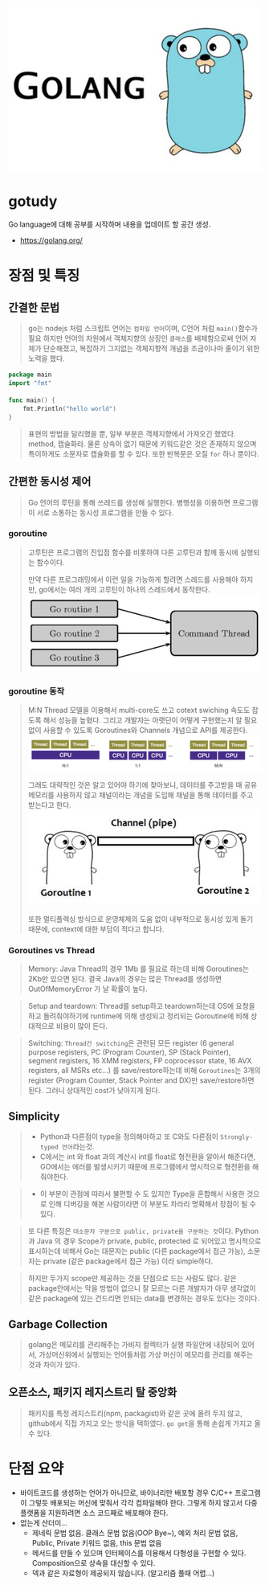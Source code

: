 ![](./images/2021-08-05-23-47-18.png)
# gotudy
Go language에 대해 공부를 시작하며 내용을 업데이트 할 공간 생성.
* https://golang.org/

# 장점 및 특징

## 간결한 문법
> go는 nodejs 처럼 스크립트 언어는 `컴파일 언어`이며, C언어 처럼 `main()`함수가 필요 하지만  언어의 차원에서 객체지향의 상징인 `클래스`를 배제함으로써 언어 자체가 단순해졌고, 복잡하기 그지없는 객체지향적 개념을 조금이나마 줄이기 위한 노력을 했다.
```go
package main
import "fmt"

func main() {
	fmt.Println("hello world")
}
```
> 표현의 방법을 달리했을 뿐, 일부 부분은 객체지향에서 가져오긴 했였다. method, 캡슐화라. 물론 상속이 없기 때문에 키워드같은 것은 존재하지 않으며 특이하게도 소문자로 캡슐화를 할 수 있다.
> 또한 반복문은 오질 `for` 하나 뿐이다. 

## 간편한 동시성 제어
> Go 언어의 루틴을 통해 쓰레드를 생성해 실행한다. 병행성을 이용하면 프로그램이 서로 소통하는 동시성 프로그램을 만들 수 있다.

### goroutine
> 고루틴은 프로그램의 진입점 함수를 비롯하여 다른 고루틴과 함께 동시에 실행되는 함수이다.
>
> 만약 다른 프로그래밍에서 이런 일을 가능하게 할려면 스레드를 사용해야 하지만, go에서는 여러 개의 고루틴이 하나의 스레드에서 동작한다.
> ![](./images/2021-08-06-00-29-14.png)


### goroutine 동작
> M:N Thread 모델을 이용해서 multi-core도 쓰고 cotext swiching 속도도 잡도록 해서 성능을 높혔다. 그리고 개발자는 아랫단이 어떻게 구현했는지 알 필요 없이 사용할 수 있도록 Goroutines와 Channels 개념으로 API를 제공한다.
> ![](./images/2021-08-05-00-32-40.png)
> 
> 그래도 대략적인 것은 알고 있어야 하기에 찾아보니, 데이터를 주고받을 때 공유 메모리를 사용하지 않고 채널이라는 개념을 도입해 채널을 통해 데이터를 주고 받는다고 한다.
> ![](./images/2021-08-06-00-26-43.png)
> 
> 또한 멀티플렉싱 방식으로 운영체제의 도움 없이 내부적으로 동시성 있게 돌기 때문에, context에 대한 부담이 적다고 합니다.

### Goroutines vs Thread
> Memory: Java Thread의 경우 1Mb 를 필요로 하는데 비해 Goroutines는 2Kb만 있으면 된다.
> 결국 Java의 경우는 많은 Thread를 생성하면 OutOfMemoryError 가 날 확률이 높다.

> Setup and teardown: Thread를 setup하고 teardown하는데 OS에 요청을 하고 돌려줘야하기에 runtime에 의해 생성되고 정리되는 Goroutine에 비해 상대적으로 비용이 많이 든다. 

> Switching: `Thread간 switching`은 관련된 모든 register (6 general purpose registers, PC (Program Counter), SP (Stack Pointer), segment registers, 16 XMM registers, FP coprocessor state, 16 AVX registers, all MSRs etc...) 를 save/restore하는데 비해 `Goroutines`는 3개의 register (Program Counter, Stack Pointer and DX)만 save/restore하면 된다. 그러니 상대적인 cost가 낮아지게 된다.

## Simplicity
> * Python과 다른점이 type을 정의해야하고 또 C와도 다른점이 `Strongly-typed 언어`라는것. 
> * C에서는 int 와 float 과의 계산시 int를 float로 형전환을 알아서 해준다면, GO에서는 에러를 발생시키기 때문에 프로그램에서 명시적으로 형전환을 해줘야한다. 

> * 이 부분이 관점에 따라서 불편할 수 도 있지만 Type을 혼합해서 사용한 것으로 인해 디버깅을 해본 사람이라면 이 부분도 차라리 명확해서 장점이 될 수 있다.

> 또 다른 특징은 `대소문자 구분으로 public, private을 구분하는 것`이다. Python과 Java 의 경우 Scope가 private, public, protected 로 되어있고 명시적으로 표시하는데 비해서 Go는 대문자는 public (다른 package에서 접근 가능), 소문자는 private (같은 package에서 접근 가능) 이라 simple하다.

> 하지만 두가지 scope만 제공하는 것을 단점으로 드는 사람도 많다. 같은 package안에서는 막을 방법이 없으니 잘 모르는 다른 개발자가 아무 생각없이 같은 package에 있는 건드리면 안되는 data를 변경하는 경우도 있다는 것이다.

## Garbage Collection
> golang은 메모리를 관리해주는 가비지 컬렉터가 실행 파일안에 내장되어 있어서, 가상머신위에서 실행되는 언어들처럼 가상 머신이 메모리를 관리를 해주는 것과 차이가 있다.

## 오픈소스, 패키지 레지스트리 탈 중앙화
> 패키지를 특정 레지스트리(npm, packagist)와 같은 곳에 올려 두지 않고, github에서 직접 가지고 오는 방식을 택하였다. `go get`을 통해 손쉽게 가지고 올 수 있다.

# 단점 요약
* 바이트코드를 생성하는 언어가 아니므로, 바이너리만 배포할 경우 C/C++ 프로그램이 그렇듯 배포되는 머신에 맞춰서 각각 컴파일해야 한다. 그렇게 하지 않고서 다중 플랫폼을 지원하려면 소스 코드째로 배포해야 한다.
* 없는게 산더미...
  * 제네릭 문법 없음. 클래스 문법 없음(OOP Bye~), 예외 처리 문법 없음, Public, Private 키워드 없음, this 문법 없음
  * 메서드를 만들 수 있으며 인터페이스를 이용해서 다형성을 구현할 수 있다. Composition으로 상속을 대신할 수 있다.
  * 덱과 같은 자료형이 제공되지 않습니다. (알고리즘 풀때 어렵...)
